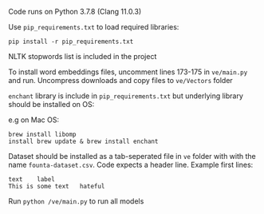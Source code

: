 Code runs on Python 3.7.8 (Clang 11.0.3)

Use `pip_requirements.txt` to load required libraries:

```
pip install -r pip_requirements.txt
```

NLTK stopwords list is included in the project

To install word embeddings files, uncomment lines 173-175 in `ve/main.py` and run. Uncompress downloads and copy files to `ve/Vectors` folder

`enchant` library is include in `pip_requirements.txt` but underlying library should be installed on OS:

e.g on Mac OS:
```
brew install libomp
install brew update & brew install enchant
```

Dataset should be installed as a tab-seperated file in `ve` folder with with the name `founta-dataset.csv`. Code expects a header line. Example first lines:

```
text	label
This is some text	hateful
```

Run `python /ve/main.py` to run all models


